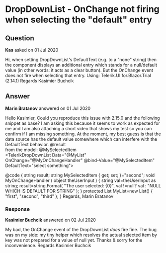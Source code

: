 # DropDownList - OnChange not firing when selecting the "default" entry

## Question

**Kas** asked on 01 Jul 2020

Hi, when setting DropDownList's DefaultText (e.g. to a "none" string) then the component displays an additional entry which stands for a null/default value (in other words: it acts as a clear button). But the OnChange event does not fire when selecting that entry. Using: Telerik.UI.for.Blazor.Trial (2.14.1) Regards Kasimier Buchcik

## Answer

**Marin Bratanov** answered on 01 Jul 2020

Hello Kasimier, Could you reproduce this issue with 2.15.0 and the following snippet as base? I am asking this because it seems to work as expected for me and I am also attaching a short video that shows my test so you can confirm if I am missing something. At the moment, my best guess is that the data source has the default value somewhere which can interfere with the DefaultText behavior. @result
<br /> from the model: @MySelectedItem
<br />
<TelerikDropDownList Data="@MyList" OnChange="@MyOnChangeHandler" @bind-Value="@MySelectedItem" DefaultText="select something">
</TelerikDropDownList>

@code { string result; string MySelectedItem { get; set; }="second"; void MyOnChangeHandler ( object theUserInput ) { string val=theUserInput as string;
result=string.Format( "The user selected: {0}", val !=null? val : "NULL WHICH IS DEFAULT FOR STRING" );
} protected List<string> MyList=new List<string>() { "first", "second", "third" };
} Regards, Marin Bratanov

### Response

**Kasimier Buchcik** answered on 02 Jul 2020

My bad, the OnChange event of the DropDownList *does* fire fine. The bug was on my side: my tiny helper which resolves the actual selected item by key was not prepared for a value of null yet. Thanks & sorry for the inconvenience. Regards Kasimier Buchcik
